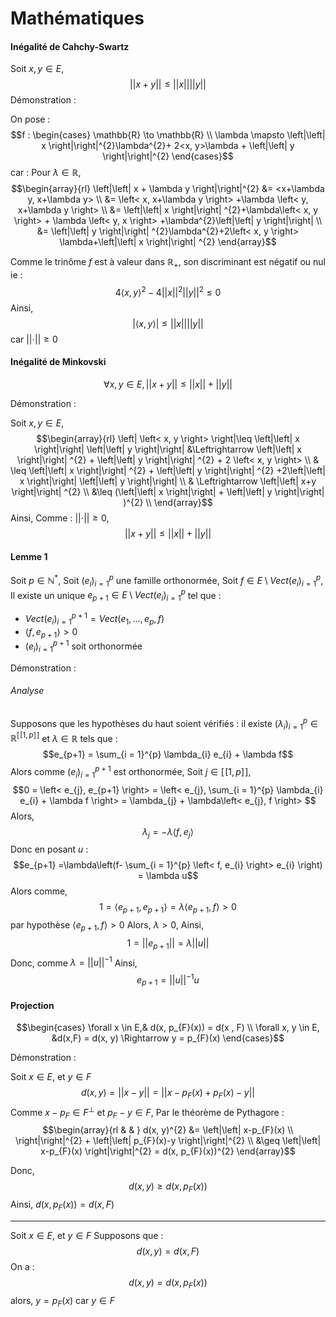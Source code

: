 # Mathématiques
#### Inégalité de Cahchy-Swartz
Soit $x, y \in E$, 
$$\left|\left| x+y \right|\right| \leq \left|\left| x \right|\right| \left|\left| y \right|\right| $$
Démonstration :

On pose : 
$$f : \begin{cases}
\mathbb{R} \to \mathbb{R} \\
\lambda \mapsto \left|\left| x \right|\right|^{2}\lambda^{2}+ 2<x, y>\lambda + \left|\left| y \right|\right|^{2}
\end{cases}$$
car :
Pour $\lambda \in \mathbb{R}$, 
$$\begin{array}{rl}
\left|\left| x + \lambda y \right|\right|^{2} &= <x+\lambda y, x+\lambda y>  \\
&= \left< x, x+\lambda y \right> +\lambda \left< y, x+\lambda y \right>  \\
&= \left|\left| x \right|\right| ^{2}+\lambda\left< x, y \right> + \lambda \left< y, x \right> +\lambda^{2}\left|\left| y \right|\right| \\
&= \left|\left| y \right|\right| ^{2}\lambda^{2}+2\left< x, y \right> \lambda+\left|\left| x \right|\right| ^{2} 
\end{array}$$


Comme le trinôme $f$ est à valeur dans $\mathbb{R}_{+}$, son discriminant est négatif ou nul ie : 
$$4\left< x, y \right>^{2} -4\left|\left| x \right|\right| ^{2}\left|\left| y \right|\right| ^{2}\leq 0$$
Ainsi, 
$$ \left| \left< x, y \right> \right| \leq \left|\left| x \right|\right|\left|\left| y \right|\right| $$
car $\left|\left| \cdot \right|\right|\geq 0$

#### Inégalité de Minkovski
$$\forall x, y \in E, \left|\left| x + y \right|\right|  \leq \left|\left| x \right|\right| +\left|\left| y \right|\right| $$

Démonstration :

Soit $x, y \in E$, 
$$\begin{array}{rl}
\left| \left< x, y \right> \right|\leq \left|\left| x \right|\right| \left|\left| y \right|\right| &\Leftrightarrow \left|\left| x \right|\right| ^{2} + \left|\left| y \right|\right| ^{2} + 2 \left< x, y \right> \\
& \leq \left|\left| x \right|\right| ^{2} + \left|\left| y \right|\right| ^{2} +2\left|\left| x \right|\right| \left|\left| y \right|\right|  \\
& \Leftrightarrow \left|\left| x+y \right|\right| ^{2} \\
&\leq (\left|\left| x \right|\right| + \left|\left| y \right|\right| )^{2} \\
\end{array}$$
Ainsi, 
Comme : $\left|\left| \cdot \right|\right| \geq 0$, 
$$\left|\left| x+y \right|\right| \leq \left|\left| x \right|\right| +\left|\left| y \right|\right| $$
#### Lemme 1
Soit $p \in \mathbb{N}^{*}$, 
Soit $(e_{i})_{i = 1}^{p}$ une famille orthonormée, 
Soit $f \in E \setminus Vect(e_{i})_{i  =1}^{p}$, 
Il existe un unique $e_{p+1} \in  E \setminus Vect(e_{i})_{i  =1}^{p}$ tel que : 
- $Vect(e_{i})_{i = 1}^{p+1} = Vect(e_{1}, \dots, e_{p}, f)$
- $\left< f, e_{p+1} \right> > 0$
- $(e_{i})_{i = 1}^{p+1}$ soit orthonormée

Démonstration : 
###### Analyse
Supposons que les hypothèses du haut soient vérifiés : 
il existe $(\lambda_{i})_{i=  1}^{p} \in \mathbb{R}^{[\![1, p]\!]}$ et $\lambda \in \mathbb{R}$ tels que :
$$e_{p+1} = \sum_{i = 1}^{p} \lambda_{i} e_{i} + \lambda f$$
Alors comme $(e_{i})_{i= 1}^{p+1}$ est orthonormée, 
Soit $j \in [\![1, p]\!]$, 
$$0 = \left< e_{j}, e_{p+1} \right> = \left< e_{j},  \sum_{i = 1}^{p} \lambda_{i} e_{i} + \lambda f \right> = \lambda_{j} + \lambda\left< e_{j}, f \right> $$
Alors, 
$$\lambda_{j} = -\lambda \left< f, e_{j} \right> $$
Donc en posant $u$ :
$$e_{p+1} =\lambda\left(f-  \sum_{i = 1}^{p} \left< f, e_{i} \right> e_{i} \right) = \lambda u$$
Alors comme,
$$1 = \left< e_{p+1}, e_{p+1} \right> = \lambda \left< e_{p+1}, f \right> > 0 $$
par hypothèse $\left< e_{p+1}, f \right> > 0$
Alors, $\lambda > 0$, 
Ainsi, 
$$
1 = \left|\left| e_{p+1} \right|\right| = \lambda \left|\left| u \right|\right| 
$$
Donc, comme
$\lambda = \left|\left| u \right|\right|^{-1}$
Ainsi, 
$$e_{p+1} = \left|\left| u \right|\right| ^{-1}u$$

#### Projection
$$\begin{cases}
\forall x \in E,& d(x, p_{F}(x)) = d(x , F) \\
\forall x, y \in E, &d(x,F) = d(x, y) \Rightarrow y = p_{F}(x)
\end{cases}$$

Démonstration :

Soit $x \in E$, et $y \in F$
$$d(x, y) = \left|\left| x-y \right|\right| = \left|\left| x-p_{F}(x) + p_{F}(x)-y \right|\right|  $$
Comme $x-p_{F} \in F^{\perp}$ et $p_{F} - y \in F$, 
Par le théorème de Pythagore : 
$$\begin{array}{rl &  & }
d(x, y)^{2} &= \left|\left| x-p_{F}(x)  \\
\right|\right|^{2} + \left|\left| p_{F}(x)-y \right|\right|^{2}  \\
&\geq \left|\left| x-p_{F}(x) \right|\right|^{2} = d(x, p_{F}(x))^{2}
\end{array}$$

Donc, 
$$d(x, y) \geq d(x, p_{F}(x))$$
Ainsi, $d(x, p_{F}(x)) = d(x, F)$
___
Soit $x \in E$, et $y \in F$
Supposons que :
$$d(x, y) = d(x, F)$$
On a : 
$$d(x, y) = d(x, p_{F}(x))$$
alors, 
$y = p_{F}(x)$ car $y \in F$






